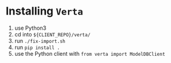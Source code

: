 # Installing `Verta`
1. use Python3
1. cd into `${CLIENT_REPO}/verta/`
1. run `./fix-import.sh`
1. run `pip install .`
1. use the Python client with `from verta import ModelDBClient`
